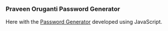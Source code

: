 ### Praveen Oruganti Password Generator

Here with the [Password Generator](https://praveenoruganti.github.io/praveenoruganti-js/0_Projects/praveenoruganti-password-generator) developed using JavaScript.